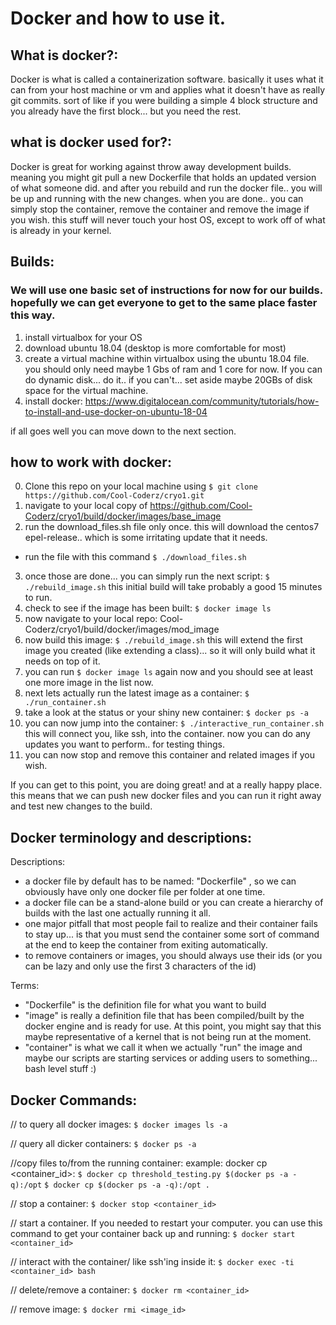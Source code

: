 # Docker and how to use it.


## What is docker?:
Docker is what is called a containerization software.  basically it uses what it can from your host machine or vm and applies what it doesn't have as really git commits.  sort of like if you were building a simple 4 block structure and you already have the first block... but you need the rest.


## what is docker used for?:
Docker is great for working against throw away development builds.  meaning you might git pull a new Dockerfile that holds an updated version of what someone did.  and after you rebuild and run the docker file.. you will be up and running with the new changes.  when you are done.. you can simply stop the container, remove the container and remove the image if you wish.  this stuff will never touch your host OS, except to work off of what is already in your kernel.


## Builds:

### We will use one basic set of instructions for now for our builds.  hopefully we can get everyone to get to the same place faster this way.
1) install virtualbox for your OS
2) download ubuntu 18.04 (desktop is more comfortable for most)
3) create a virtual machine within virtualbox using the ubuntu 18.04 file.  you should only need maybe 1 Gbs of ram and 1 core for now.  If you can do dynamic disk... do it..  if you can't... set aside maybe 20GBs of disk space for the virtual machine.
4) install docker: https://www.digitalocean.com/community/tutorials/how-to-install-and-use-docker-on-ubuntu-18-04

if all goes well you can move down to the next section.



## how to work with docker:
0) Clone this repo on your local machine using ```$ git clone https://github.com/Cool-Coderz/cryo1.git ```
1) navigate to your local copy of https://github.com/Cool-Coderz/cryo1/build/docker/images/base_image
2) run the download_files.sh file only once.  this will download the centos7 epel-release.. which is some irritating update that it needs.
 - run the file with this command ```$ ./download_files.sh```
3) once those are done... you can simply run the next script: ```$ ./rebuild_image.sh```   this initial build will take probably a good 15 minutes to run.
4) check to see if the image has been built: ```$ docker image ls```
5) now navigate to your local repo: Cool-Coderz/cryo1/build/docker/images/mod_image
6) now build this image: ```$ ./rebuild_image.sh``` this will extend the first image you created (like extending a class)... so it will only build what it needs on top of it.
7) you can run ```$ docker image ls``` again now and you should see at least one more image in the list now.
8) next lets actually run the latest image as a container: ```$ ./run_container.sh```
9) take a look at the status or your shiny new container: ```$ docker ps -a```
10)  you can now jump into the container: ```$ ./interactive_run_container.sh```   this will connect you, like ssh, into the container.  now you can do any updates you want to perform.. for testing things.
11) you can now stop and remove this container and related images if you wish.

If you can get to this point, you are doing great! and at a really happy place.  this means that we can push new docker files and you can run it right away and test new changes to the build.


## Docker terminology and descriptions:

Descriptions:
 - a docker file by default has to be named: "Dockerfile"  , so we can obviously have only one docker file per folder at one time.
 - a docker file can be a stand-alone build or you can create a hierarchy of builds with the last one actually running it all.
 - one major pitfall that most people fail to realize and their container fails to stay up... is that you must send the container some sort of command at the end to keep the container from exiting automatically.
 - to remove containers or images, you should always use their ids (or you can be lazy and only use the first 3 characters of the id)

Terms:
 - "Dockerfile" is the definition file for what you want to build
 - "image" is really a definition file that has been compiled/built by the docker engine and is ready for use.  At this point, you might say that this maybe representative of a kernel that is not being run at the moment.
 - "container" is what we call it when we actually "run" the image and maybe our scripts are starting services or adding users to something... bash level stuff :)




## Docker Commands:

// to query all docker images:
```$ docker images ls -a```

// query all dicker containers:
```$ docker ps -a```

//copy files to/from the running container:
example: docker cp <file> <container_id>:<location>
```$ docker cp threshold_testing.py $(docker ps -a -q):/opt```
```$ docker cp $(docker ps -a -q):/opt .```

// stop a container:
```$ docker stop <container_id>```

// start a container.  If you needed to restart your computer.  you can use this command to get your container back up and running:
```$ docker start <container_id>```

// interact with the container/ like ssh'ing inside it:
```$ docker exec -ti <container_id> bash```

// delete/remove a container:
```$ docker rm <container_id>```

// remove image:
```$ docker rmi <image_id>```

